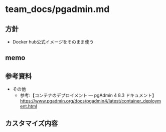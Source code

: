 # team_docs/pgadmin.md

## 方針

- Docker hub公式イメージをそのまま使う

## memo

## 参考資料

- その他
  - 参考:【コンテナのデプロイメント — pgAdmin 4 8.3 ドキュメント】 https://www.pgadmin.org/docs/pgadmin4/latest/container_deployment.html

## カスタマイズ内容

